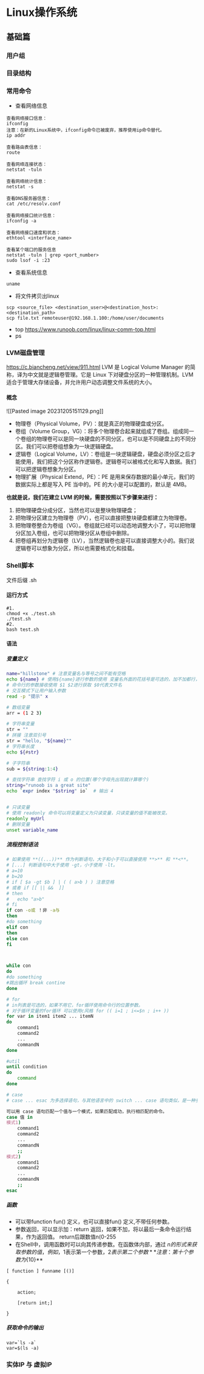 # Linux操作系统

## 基础篇

### 用户组

### 目录结构

### 常用命令

- 查看网络信息

```
查看网络接口信息：
ifconfig
注意：在新的Linux系统中，ifconfig命令已被废弃，推荐使用ip命令替代。
ip addr

查看路由表信息：
route

查看网络连接状态：
netstat -tuln

查看网络统计信息：
netstat -s

查看DNS服务器信息：
cat /etc/resolv.conf

查看网络接口统计信息：
ifconfig -a

查看网络接口速度和状态：
ethtool <interface_name>

查看某个端口的服务信息 
netstat -tuln | grep <port_number>
sudo lsof -i :23
```

- 查看系统信息

```
uname
```

- 将文件拷贝出linux

```
scp <source_file> <destination_user>@<destination_host>:<destination_path>
scp file.txt remoteuser@192.168.1.100:/home/user/documents
```

- top
https://www.runoob.com/linux/linux-comm-top.html
- ps


### LVM磁盘管理
https://c.biancheng.net/view/911.html
LVM 是 Logical Volume Manager 的简称，译为中文就是逻辑卷管理。它是 Linux 下对硬盘分区的一种管理机制。LVM 适合于管理大存储设备，并允许用户动态调整文件系统的大小。
#### 概念
![[Pasted image 20231205151129.png]]
- 物理卷（Physical Volume，PV）：就是真正的物理硬盘或分区。
- 卷组（Volume Group，VG）：将多个物理卷合起来就组成了卷组。组成同一个卷组的物理卷可以是同一块硬盘的不同分区，也可以是不同硬盘上的不同分区。我们可以把卷组想象为一块逻辑硬盘。
- 逻辑卷（Logical Volume，LV）：卷组是一块逻辑硬盘，硬盘必须分区之后才能使用，我们把这个分区称作逻辑卷。逻辑卷可以被格式化和写入数据。我们可以把逻辑卷想象为分区。
- 物理扩展（Physical Extend，PE）：PE 是用来保存数据的最小单元，我们的数据实际上都是写入 PE 当中的。PE 的大小是可以配置的，默认是 4MB。

  
**也就是说，我们在建立 LVM 的时候，需要按照以下步骤来进行：**

1. 把物理硬盘分成分区，当然也可以是整块物理硬盘；
2. 把物理分区建立为物理卷（PV），也可以直接把整块硬盘都建立为物理卷。
3. 把物理卷整合为卷组（VG）。卷组就已经可以动态地调整大小了，可以把物理分区加入卷组，也可以把物理分区从卷组中删除。
4. 把卷组再划分为逻辑卷（LV），当然逻辑卷也是可以直接调整大小的。我们说逻辑卷可以想象为分区，所以也需要格式化和挂载。



### Shell脚本

文件后缀 .sh

#### 运行方式

```
#1.
chmod +x ./test.sh
./test.sh
#2.
bash test.sh
```

#### 语法

##### 变量定义

```bash
name="hillstone" # 注意变量名与等号之间不能有空格
echo ${name} # 使用${name}进行参数的使用 变量名外面的花括号是可选的，加不加都行，加花括号是为了帮助解释器识别变量的边界
# 命令行的参数接收使用 $1 $2进行获取 $0代表文件名
# 交互模式下让用户输入参数 
read -p "提示" x

# 数组变量
arr = (1 2 3)

# 字符串变量
str = ""
# 拼接 注意双引号
str = "hello, "${name}"" 
# 字符串长度
echo ${#str}

# 子字符串 
sub = ${string:1:4}

# 查找字符串 查找字符 i 或 o 的位置(哪个字母先出现就计算哪个)
string="runoob is a great site"
echo `expr index "$string" io`  # 输出 4


# 只读变量
# 使用 readonly 命令可以将变量定义为只读变量，只读变量的值不能被改变。
readonly myUrl
# 删除变量
unset variable_name

```

##### 流程控制语法

```bash
# 如果使用 **((...))** 作为判断语句，大于和小于可以直接使用 **>** 和 **<**。
# [...] 判断语句中大于使用 -gt，小于使用 -lt。
# a=10
# b=20
# if [ $a -gt $b ] | ( ( a>b ) ) 注意空格
# 或者 if [[ || &&  ]]
# then
# 	echo "a>b"
# fi
if con -o或 ！非 -a与
then
#do something
elif con
then
else con
fi



while con
do
#do something
#跳出循环 break contine
done

# for
# in列表是可选的，如果不用它，for循环使用命令行的位置参数。
# 对于循环变量的for循环 可以使用c风格 for (( i=1 ; i<=$n ; i++ )) 
for var in item1 item2 ... itemN
do
    command1
    command2
    ...
    commandN
done

#util
until condition
do
    command
done

# case
# case ... esac 为多选择语句，与其他语言中的 switch ... case 语句类似，是一种多分支选择结构，每个 case 分支用右圆括号开始，用两个分号 ;; 表示 break，即执行结束，跳出整个 case ... esac 语句，esac（就是 case 反过来）作为结束标记。

可以用 case 语句匹配一个值与一个模式，如果匹配成功，执行相匹配的命令。
case 值 in
模式1)
    command1
    command2
    ...
    commandN
    ;;
模式2)
    command1
    command2
    ...
    commandN
    ;;
esac

```

##### 函数

- 可以带function fun() 定义，也可以直接fun() 定义,不带任何参数。
- 参数返回，可以显示加：return 返回，如果不加，将以最后一条命令运行结果，作为返回值。 return后跟数值n(0-255
- 在Shell中，调用函数时可以向其传递参数。在函数体内部，通过 $n 的形式来获取参数的值，例如，$1表示第一个参数，$2表示第二个参数 **注意：第十个参数为${10}**

```
[ function ] funname [()]

{

    action;

    [return int;]

}
```

##### 获取命令的输出

```
var=`ls -a`
var=$(ls -a)
```


### 实体IP 与 虚拟IP
